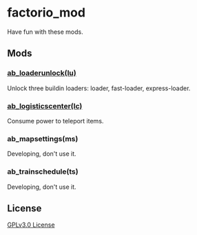 # factorio_mod

Have fun with these mods.

## Mods

### [ab_loaderunlock(lu)](https://github.com/ABackerNINI/factorio_mod/tree/master/ab_loaderunlock)

Unlock three buildin loaders: loader, fast-loader, express-loader.

### [ab_logisticscenter(lc)](https://github.com/ABackerNINI/factorio_mod/tree/master/ab_logisticscenter)

Consume power to teleport items.

### ab_mapsettings(ms)

Developing, don't use it.

### ab_trainschedule(ts)

Developing, don't use it.

## License

[GPLv3.0 License](https://github.com/ABackerNINI/factorio_mod/blob/master/LICENSE)
